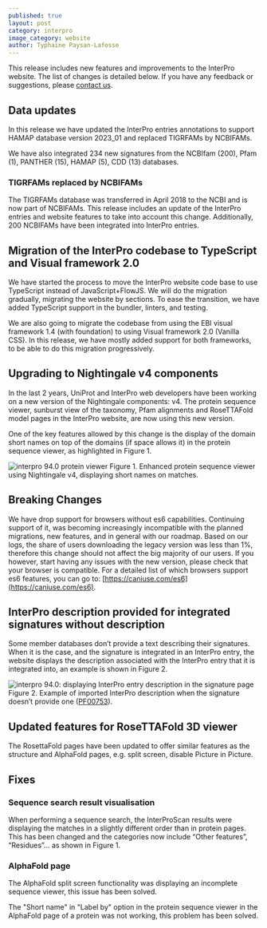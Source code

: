 ```yaml
---
published: true
layout: post
category: interpro
image_category: website
author: Typhaine Paysan-Lafosse
---
```

This release includes new features and improvements to the InterPro website. The list of changes is detailed below. If you have any feedback or suggestions, please [contact us](https://www.ebi.ac.uk/support/interpro).

## Data updates
In this release we have updated the InterPro entries annotations to support HAMAP database version 2023_01 and replaced TIGRFAMs by NCBIFAMs. 

We have also integrated 234 new signatures from the NCBIfam (200), Pfam (1), PANTHER (15), HAMAP (5), CDD (13) databases.

### TIGRFAMs replaced by NCBIFAMs
The TIGRFAMs database was transferred in April 2018 to the NCBI and is now part of NCBIFAMs. This release includes an update of the InterPro entries and website features to take into account this change. Additionally, 200 NCBIFAMs have been integrated into InterPro entries.

## Migration of the InterPro codebase to TypeScript and Visual framework 2.0
We have started the process to move the InterPro website code base to use TypeScript instead of JavaScript+FlowJS. We will do the migration gradually, migrating the website by sections. To ease the transition, we have added TypeScript support in the bundler, linters, and testing. 

We are also going to migrate the codebase from using the EBI visual framework 1.4 (with foundation) to using Visual framework 2.0 (Vanilla CSS). In this release, we have mostly added support for both frameworks, to be able to do this migration progressively.

## Upgrading to Nightingale v4 components
In the last 2 years, UniProt and InterPro web developers have been working on a new version of the Nightingale components: v4. The protein sequence viewer, sunburst view of the taxonomy, Pfam alignments and RoseTTAFold model pages in the InterPro website, are now using this new version. 

One of the key features allowed by this change is the display of the domain short names on top of the domains (if space allows it) in the protein sequence viewer, as highlighted in Figure 1.

![interpro 94.0 protein viewer]({{site.baseurl}}/assets/media/images/posts/interpro_94_protein_viewer.png)
Figure 1. Enhanced protein sequence viewer using Nightingale v4, displaying short names on matches.

## Breaking Changes
We have drop support for browsers without es6 capabilities. Continuing support of it, was becoming increasingly incompatible with the planned migrations, new features, and in general with our roadmap. Based on our logs, the share of users downloading the legacy version was less than 1%, therefore this change should not affect the big majority of our users. If you however, start having any issues with the new version, please check that your browser is compatible. For a detailed list of which browsers support es6 features, you can go to: [https://caniuse.com/es6](https://caniuse.com/es6).

## InterPro description provided for integrated signatures without description
Some member databases don’t provide a text describing their signatures. When it is the case, and the signature is integrated in an InterPro entry, the website displays the description associated with the InterPro entry that it is integrated into, an example is shown in Figure 2.

![interpro 94.0: displaying InterPro entry description in the signature page]({{site.baseurl}}/assets/media/images/posts/interpro_94_interpro_desc_in_sign.png)
Figure 2. Example of imported InterPro description when the signature doesn’t provide one ([PF00753](https://www.ebi.ac.uk/interpro/entry/pfam/PF00753/)).

## Updated features for RoseTTAFold 3D viewer
The RosettaFold pages have been updated to offer similar features as the structure and AlphaFold pages, e.g. split screen, disable Picture in Picture.

## Fixes
### Sequence search result visualisation
When performing a sequence search, the InterProScan results were displaying the matches in a slightly different order than in protein pages. This has been changed and the categories now include “Other features”, “Residues”... as shown in Figure 1.

### AlphaFold page
The AlphaFold split screen functionality was displaying an incomplete sequence viewer, this issue has been solved.

The "Short name" in "Label by" option in the protein sequence viewer in the AlphaFold page of a protein was not working, this problem has been solved.
